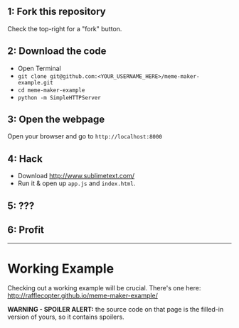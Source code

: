 ## 1: Fork this repository
Check the top-right for a "fork" button.

## 2: Download the code
- Open Terminal
- `git clone git@github.com:<YOUR_USERNAME_HERE>/meme-maker-example.git`
- `cd meme-maker-example`
- `python -m SimpleHTTPServer`

## 3: Open the webpage
Open your browser and go to `http://localhost:8000`

## 4: Hack
- Download http://www.sublimetext.com/
- Run it & open up `app.js` and `index.html`.

## 5: ???

## 6: Profit


<hr>

# Working Example

Checking out a working example will be crucial. There's one here: http://rafflecopter.github.io/meme-maker-example/

__WARNING - SPOILER ALERT:__ the source code on that page is the filled-in version of yours, so it contains spoilers.
